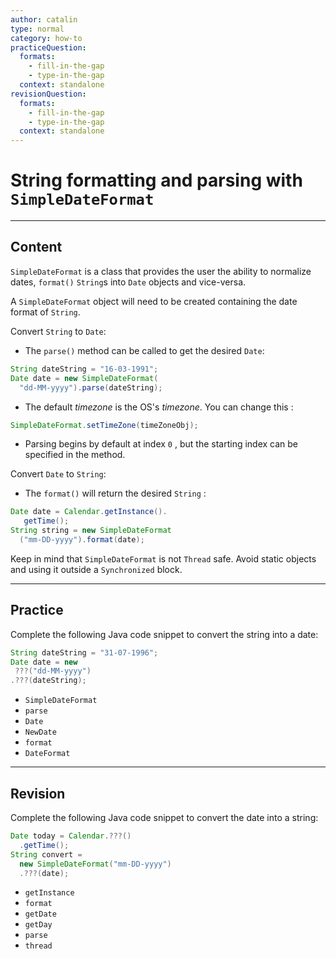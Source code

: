 ```yaml
---
author: catalin
type: normal
category: how-to
practiceQuestion:
  formats:
    - fill-in-the-gap
    - type-in-the-gap
  context: standalone
revisionQuestion:
  formats:
    - fill-in-the-gap
    - type-in-the-gap
  context: standalone
---
```


# String formatting and parsing with `SimpleDateFormat`


---

## Content

`SimpleDateFormat` is a class that provides the user the ability to normalize dates, `format()` `String`s into `Date` objects and vice-versa.

A `SimpleDateFormat` object  will need  to be created containing the date format of `String`.

Convert `String` to `Date`:

- The `parse()` method can be called to get the desired `Date`:

```java
String dateString = "16-03-1991";
Date date = new SimpleDateFormat(
  "dd-MM-yyyy").parse(dateString);
```

- The default *timezone* is the OS's *timezone*. You can change this :

```java
SimpleDateFormat.setTimeZone(timeZoneObj);
```

- Parsing begins by default at index `0` , but the starting index can be specified in the method.

Convert `Date` to `String`:

- The `format()` will return the desired `String` :

```java
Date date = Calendar.getInstance().
   getTime();        
String string = new SimpleDateFormat
  ("mm-DD-yyyy").format(date);
```

Keep in mind that `SimpleDateFormat` is not `Thread` safe. Avoid static objects and using it outside a `Synchronized` block.


---

## Practice

Complete the following Java code snippet to convert the string into a date:

```java
String dateString = "31-07-1996";
Date date = new 
 ???("dd-MM-yyyy")
.???(dateString);
```

- `SimpleDateFormat`
- `parse`
- `Date`
- `NewDate`
- `format`
- `DateFormat`


---

## Revision

Complete the following Java code snippet to convert the date into a string:

```java
Date today = Calendar.???()
  .getTime();
String convert =
  new SimpleDateFormat("mm-DD-yyyy")
  .???(date);
```

- `getInstance`
- `format`
- `getDate`
- `getDay`
- `parse`
- `thread`
